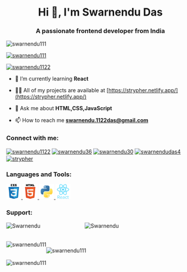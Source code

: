 <h1 align="center">Hi 👋, I'm Swarnendu Das</h1>
<h3 align="center">A passionate frontend developer from India</h3>

<p align="left"> <img src="https://komarev.com/ghpvc/?username=swarnendu111&label=Profile%20views&color=0e75b6&style=flat" alt="swarnendu111" /> </p>

<p align="left"> <a href="https://github.com/ryo-ma/github-profile-trophy"><img src="https://github-profile-trophy.vercel.app/?username=swarnendu111" alt="swarnendu111" /></a> </p>

<p align="left"> <a href="https://twitter.com/swarnendu1122" target="blank"><img src="https://img.shields.io/twitter/follow/swarnendu1122?logo=twitter&style=for-the-badge" alt="swarnendu1122" /></a> </p>

- 🌱 I’m currently learning **React**

- 👨‍💻 All of my projects are available at [https://strypher.netlify.app/](https://strypher.netlify.app/)

- 💬 Ask me about **HTML,CSS,JavaScript**

- 📫 How to reach me **swarnendu.1122das@gmail.com**

<h3 align="left">Connect with me:</h3>
<p align="left">
<a href="https://twitter.com/swarnendu1122" target="blank"><img align="center" src="https://raw.githubusercontent.com/rahuldkjain/github-profile-readme-generator/master/src/images/icons/Social/twitter.svg" alt="swarnendu1122" height="30" width="40" /></a>
<a href="https://linkedin.com/in/swarnendu36" target="blank"><img align="center" src="https://raw.githubusercontent.com/rahuldkjain/github-profile-readme-generator/master/src/images/icons/Social/linked-in-alt.svg" alt="swarnendu36" height="30" width="40" /></a>
<a href="https://instagram.com/swarnendu30" target="blank"><img align="center" src="https://raw.githubusercontent.com/rahuldkjain/github-profile-readme-generator/master/src/images/icons/Social/instagram.svg" alt="swarnendu30" height="30" width="40" /></a>
<a href="https://www.behance.net/swarnendudas4" target="blank"><img align="center" src="https://raw.githubusercontent.com/rahuldkjain/github-profile-readme-generator/master/src/images/icons/Social/behance.svg" alt="swarnendudas4" height="30" width="40" /></a>
<a href="https://www.leetcode.com/strypher" target="blank"><img align="center" src="https://raw.githubusercontent.com/rahuldkjain/github-profile-readme-generator/master/src/images/icons/Social/leet-code.svg" alt="strypher" height="30" width="40" /></a>
</p>

<h3 align="left">Languages and Tools:</h3>
<p align="left"> <a href="https://www.w3schools.com/css/" target="_blank" rel="noreferrer"> <img src="https://raw.githubusercontent.com/devicons/devicon/master/icons/css3/css3-original-wordmark.svg" alt="css3" width="40" height="40"/> </a> <a href="https://www.w3.org/html/" target="_blank" rel="noreferrer"> <img src="https://raw.githubusercontent.com/devicons/devicon/master/icons/html5/html5-original-wordmark.svg" alt="html5" width="40" height="40"/> </a> <a href="https://www.python.org" target="_blank" rel="noreferrer"> <img src="https://raw.githubusercontent.com/devicons/devicon/master/icons/python/python-original.svg" alt="python" width="40" height="40"/> </a> <a href="https://reactjs.org/" target="_blank" rel="noreferrer"> <img src="https://raw.githubusercontent.com/devicons/devicon/master/icons/react/react-original-wordmark.svg" alt="react" width="40" height="40"/> </a> </p>

<h3 align="left">Support:</h3>
<p><a href="https://www.buymeacoffee.com/Swarnendu"> <img align="left" src="https://cdn.buymeacoffee.com/buttons/v2/default-yellow.png" height="50" width="210" alt="Swarnendu" /></a><a href="https://ko-fi.com/Swarnendu"> <img align="left" src="https://cdn.ko-fi.com/cdn/kofi3.png?v=3" height="50" width="210" alt="Swarnendu" /></a></p><br><br>

<p><img align="left" src="https://github-readme-stats.vercel.app/api/top-langs?username=swarnendu111&show_icons=true&locale=en&layout=compact" alt="swarnendu111" /></p>

<p>&nbsp;<img align="center" src="https://github-readme-stats.vercel.app/api?username=swarnendu111&show_icons=true&locale=en" alt="swarnendu111" /></p>

<p><img align="center" src="https://github-readme-streak-stats.herokuapp.com/?user=swarnendu111&" alt="swarnendu111" /></p>
